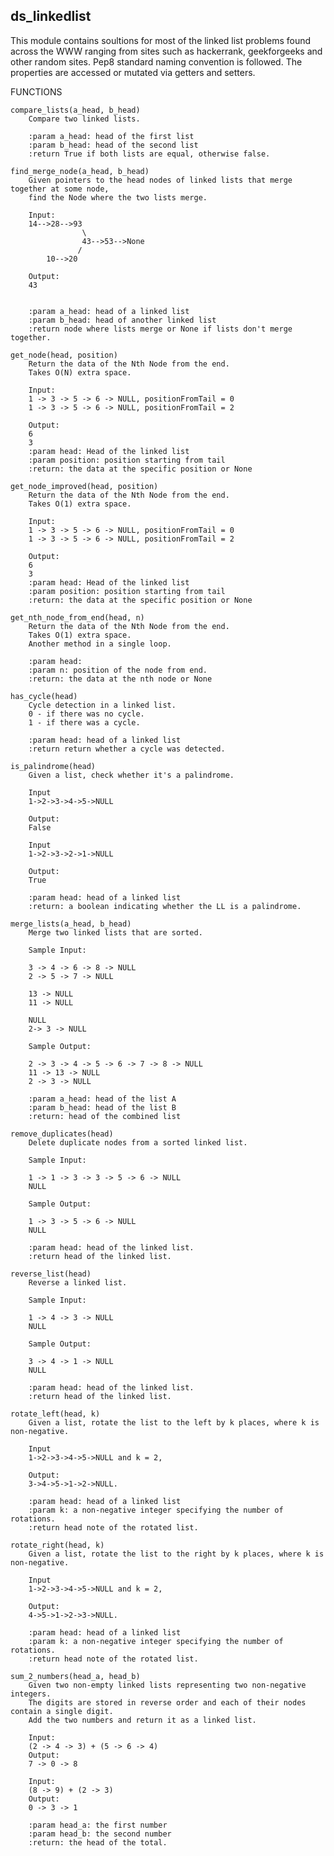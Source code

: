 ## ds_linkedlist

This module contains soultions for most of the linked list problems found
across the WWW ranging from sites such as hackerrank, geekforgeeks and other random sites.
Pep8 standard naming convention is followed.
The properties are accessed or mutated via getters and setters.

FUNCTIONS

    compare_lists(a_head, b_head)
        Compare two linked lists.

        :param a_head: head of the first list
        :param b_head: head of the second list
        :return True if both lists are equal, otherwise false.

    find_merge_node(a_head, b_head)
        Given pointers to the head nodes of linked lists that merge together at some node,
        find the Node where the two lists merge.

        Input:
        14-->28-->93
                    \
                    43-->53-->None
                   /
            10-->20

        Output:
        43


        :param a_head: head of a linked list
        :param b_head: head of another linked list
        :return node where lists merge or None if lists don't merge together.

    get_node(head, position)
        Return the data of the Nth Node from the end.
        Takes O(N) extra space.

        Input:
        1 -> 3 -> 5 -> 6 -> NULL, positionFromTail = 0
        1 -> 3 -> 5 -> 6 -> NULL, positionFromTail = 2

        Output:
        6
        3
        :param head: Head of the linked list
        :param position: position starting from tail
        :return: the data at the specific position or None

    get_node_improved(head, position)
        Return the data of the Nth Node from the end.
        Takes O(1) extra space.

        Input:
        1 -> 3 -> 5 -> 6 -> NULL, positionFromTail = 0
        1 -> 3 -> 5 -> 6 -> NULL, positionFromTail = 2

        Output:
        6
        3
        :param head: Head of the linked list
        :param position: position starting from tail
        :return: the data at the specific position or None

    get_nth_node_from_end(head, n)
        Return the data of the Nth Node from the end.
        Takes O(1) extra space.
        Another method in a single loop.

        :param head:
        :param n: position of the node from end.
        :return: the data at the nth node or None

    has_cycle(head)
        Cycle detection in a linked list.
        0 - if there was no cycle.
        1 - if there was a cycle.

        :param head: head of a linked list
        :return return whether a cycle was detected.

    is_palindrome(head)
        Given a list, check whether it's a palindrome.

        Input
        1->2->3->4->5->NULL

        Output:
        False

        Input
        1->2->3->2->1->NULL

        Output:
        True

        :param head: head of a linked list
        :return: a boolean indicating whether the LL is a palindrome.

    merge_lists(a_head, b_head)
        Merge two linked lists that are sorted.

        Sample Input:

        3 -> 4 -> 6 -> 8 -> NULL
        2 -> 5 -> 7 -> NULL

        13 -> NULL
        11 -> NULL

        NULL
        2-> 3 -> NULL

        Sample Output:

        2 -> 3 -> 4 -> 5 -> 6 -> 7 -> 8 -> NULL
        11 -> 13 -> NULL
        2 -> 3 -> NULL

        :param a_head: head of the list A
        :param b_head: head of the list B
        :return: head of the combined list

    remove_duplicates(head)
        Delete duplicate nodes from a sorted linked list.

        Sample Input:

        1 -> 1 -> 3 -> 3 -> 5 -> 6 -> NULL
        NULL

        Sample Output:

        1 -> 3 -> 5 -> 6 -> NULL
        NULL

        :param head: head of the linked list.
        :return head of the linked list.

    reverse_list(head)
        Reverse a linked list.

        Sample Input:

        1 -> 4 -> 3 -> NULL
        NULL

        Sample Output:

        3 -> 4 -> 1 -> NULL
        NULL

        :param head: head of the linked list.
        :return head of the linked list.

    rotate_left(head, k)
        Given a list, rotate the list to the left by k places, where k is non-negative.

        Input
        1->2->3->4->5->NULL and k = 2,

        Output:
        3->4->5->1->2->NULL.

        :param head: head of a linked list
        :param k: a non-negative integer specifying the number of rotations.
        :return head note of the rotated list.

    rotate_right(head, k)
        Given a list, rotate the list to the right by k places, where k is non-negative.

        Input
        1->2->3->4->5->NULL and k = 2,

        Output:
        4->5->1->2->3->NULL.

        :param head: head of a linked list
        :param k: a non-negative integer specifying the number of rotations.
        :return head note of the rotated list.

    sum_2_numbers(head_a, head_b)
        Given two non-empty linked lists representing two non-negative integers.
        The digits are stored in reverse order and each of their nodes contain a single digit.
        Add the two numbers and return it as a linked list.

        Input:
        (2 -> 4 -> 3) + (5 -> 6 -> 4)
        Output:
        7 -> 0 -> 8

        Input:
        (8 -> 9) + (2 -> 3)
        Output:
        0 -> 3 -> 1

        :param head_a: the first number
        :param head_b: the second number
        :return: the head of the total.
